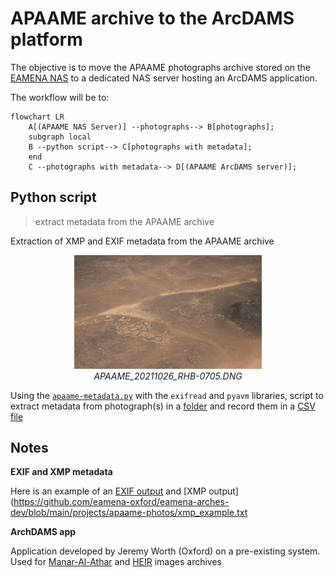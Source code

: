 # APAAME archive to the ArcDAMS platform

The objective is to move the APAAME photographs archive stored on the [EAMENA NAS](https://eamena-nas1.arch.ox.ac.uk/cgi-bin/) to a dedicated NAS server hosting an ArcDAMS application.  

The workflow will be to:

```mermaid
flowchart LR
    A[(APAAME NAS Server)] --photographs--> B[photographs];
    subgraph local
    B --python script--> C[photographs with metadata];
    end
    C --photographs with metadata--> D[(APAAME ArcDAMS server)]; 
```
## Python script
> extract metadata from the APAAME archive

Extraction of XMP and EXIF metadata from the APAAME archive
  
<p align="center">
  <img alt="img-name" src="www/APAAME_20211026_RHB-0705.png" width="300">
  <br>
    <em>APAAME_20211026_RHB-0705.DNG</em>
</p>
  
Using the [`apaame-metadata.py`](https://github.com/eamena-oxford/eamena-arches-dev/blob/main/functions/Python/apaame-metadata.py) with the `exifread` and `pyavm` libraries, script to extract metadata from photograph(s) in a [folder](https://github.com/eamena-oxford/eamena-arches-dev/tree/main/data/photos) and record them in a [CSV file](https://github.com/eamena-oxford/eamena-arches-dev/blob/main/projects/apaame-photos/metadata.csv)
  
## Notes

**EXIF and XMP metadata**

Here is an example of an [EXIF output](https://github.com/eamena-oxford/eamena-arches-dev/blob/main/projects/apaame-photos/exif_example.txt) and [XMP output](https://github.com/eamena-oxford/eamena-arches-dev/blob/main/projects/apaame-photos/xmp_example.txt

**ArchDAMS app**

Application developed by Jeremy Worth (Oxford) on a pre-existing system. Used for [Manar-Al-Athar](http://www.manar-al-athar.ox.ac.uk) and [HEIR](http://heir.arch.ox.ac.uk/pages/home.php?login=true) images archives